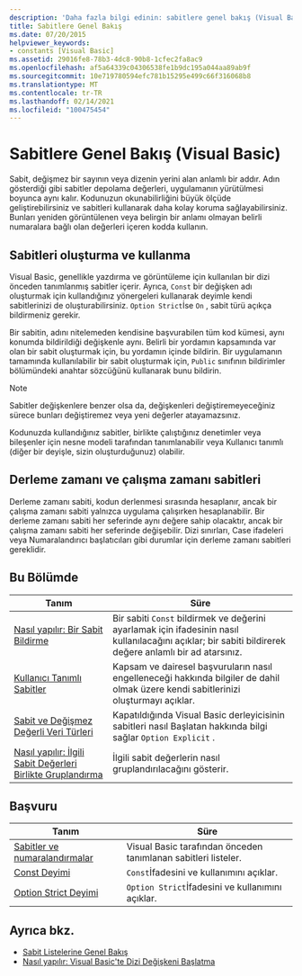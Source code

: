 ```yaml
---
description: 'Daha fazla bilgi edinin: sabitlere genel bakış (Visual Basic)'
title: Sabitlere Genel Bakış
ms.date: 07/20/2015
helpviewer_keywords:
- constants [Visual Basic]
ms.assetid: 29016fe8-78b3-4dc8-90b8-1cfec2fa8ac9
ms.openlocfilehash: af5a64339c04306538fe1b9dc195a044aa89ab9f
ms.sourcegitcommit: 10e719780594efc781b15295e499c66f316068b8
ms.translationtype: MT
ms.contentlocale: tr-TR
ms.lasthandoff: 02/14/2021
ms.locfileid: "100475454"
---
```

# <a name="constants-overview-visual-basic"></a>Sabitlere Genel Bakış (Visual Basic)

Sabit, değişmez bir sayının veya dizenin yerini alan anlamlı bir addır. Adın gösterdiği gibi sabitler depolama değerleri, uygulamanın yürütülmesi boyunca aynı kalır. Kodunuzun okunabilirliğini büyük ölçüde geliştirebilirsiniz ve sabitleri kullanarak daha kolay koruma sağlayabilirsiniz. Bunları yeniden görüntülenen veya belirgin bir anlamı olmayan belirli numaralara bağlı olan değerleri içeren kodda kullanın.  
  
## <a name="how-to-create-and-use-constants"></a>Sabitleri oluşturma ve kullanma  

 Visual Basic, genellikle yazdırma ve görüntüleme için kullanılan bir dizi önceden tanımlanmış sabitler içerir. Ayrıca, `Const` bir değişken adı oluşturmak için kullandığınız yönergeleri kullanarak deyimle kendi sabitlerinizi de oluşturabilirsiniz. `Option Strict`İse `On` , sabit türü açıkça bildirmeniz gerekir.  
  
 Bir sabitin, adını nitelemeden kendisine başvurabilen tüm kod kümesi, aynı konumda bildirildiği değişkenle aynı. Belirli bir yordamın kapsamında var olan bir sabit oluşturmak için, bu yordamın içinde bildirin. Bir uygulamanın tamamında kullanılabilir bir sabit oluşturmak için, `Public` sınıfının bildirimler bölümündeki anahtar sözcüğünü kullanarak bunu bildirin.  
  
> [!NOTE]
> Sabitler değişkenlere benzer olsa da, değişkenleri değiştiremeyeceğiniz sürece bunları değiştiremez veya yeni değerler atayamazsınız.  
  
 Kodunuzda kullandığınız sabitler, birlikte çalıştığınız denetimler veya bileşenler için nesne modeli tarafından tanımlanabilir veya Kullanıcı tanımlı (diğer bir deyişle, sizin oluşturduğunuz) olabilir.  
  
## <a name="compile-time-and-run-time-constants"></a>Derleme zamanı ve çalışma zamanı sabitleri  

 Derleme zamanı sabiti, kodun derlenmesi sırasında hesaplanır, ancak bir çalışma zamanı sabiti yalnızca uygulama çalışırken hesaplanabilir. Bir derleme zamanı sabiti her seferinde aynı değere sahip olacaktır, ancak bir çalışma zamanı sabiti her seferinde değişebilir. Dizi sınırları, Case ifadeleri veya Numaralandırıcı başlatıcıları gibi durumlar için derleme zamanı sabitleri gereklidir.  
  
## <a name="in-this-section"></a>Bu Bölümde  
  
|Tanım|Süre|  
|---|---|  
|[Nasıl yapılır: Bir Sabit Bildirme](how-to-declare-a-constant.md)|Bir sabiti `Const` bildirmek ve değerini ayarlamak için ifadesinin nasıl kullanılacağını açıklar; bir sabiti bildirerek değere anlamlı bir ad atarsınız.|  
|[Kullanıcı Tanımlı Sabitler](user-defined-constants.md)|Kapsam ve dairesel başvuruların nasıl engelleneceği hakkında bilgiler de dahil olmak üzere kendi sabitlerinizi oluşturmayı açıklar.|  
|[Sabit ve Değişmez Değerli Veri Türleri](constant-and-literal-data-types.md)|Kapatıldığında Visual Basic derleyicisinin sabitleri nasıl Başlatan hakkında bilgi sağlar `Option Explicit` .|  
|[Nasıl yapılır: İlgili Sabit Değerleri Birlikte Gruplandırma](how-to-group-related-constant-values-together.md)|İlgili sabit değerlerin nasıl gruplandırılacağını gösterir.|  
  
## <a name="reference"></a>Başvuru  
  
|Tanım|Süre|  
|---|---|  
|[Sabitler ve numaralandırmalar](../../../language-reference/constants-and-enumerations.md)|Visual Basic tarafından önceden tanımlanan sabitleri listeler.|  
|[Const Deyimi](../../../language-reference/statements/const-statement.md)|`Const`İfadesini ve kullanımını açıklar.|  
|[Option Strict Deyimi](../../../language-reference/statements/option-strict-statement.md)|`Option Strict`İfadesini ve kullanımını açıklar.|  
  
## <a name="see-also"></a>Ayrıca bkz.

- [Sabit Listelerine Genel Bakış](enumerations-overview.md)
- [Nasıl yapılır: Visual Basic'te Dizi Değişkeni Başlatma](../arrays/how-to-initialize-an-array-variable.md)
